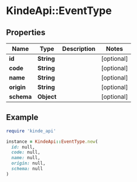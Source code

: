 # KindeApi::EventType

## Properties

| Name | Type | Description | Notes |
| ---- | ---- | ----------- | ----- |
| **id** | **String** |  | [optional] |
| **code** | **String** |  | [optional] |
| **name** | **String** |  | [optional] |
| **origin** | **String** |  | [optional] |
| **schema** | **Object** |  | [optional] |

## Example

```ruby
require 'kinde_api'

instance = KindeApi::EventType.new(
  id: null,
  code: null,
  name: null,
  origin: null,
  schema: null
)
```

